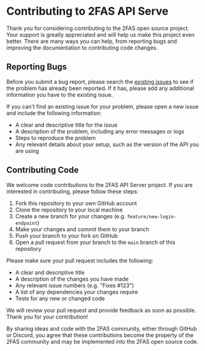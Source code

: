 # Contributing to 2FAS API Serve

Thank you for considering contributing to the 2FAS open source project. Your support is greatly appreciated and will help us make this project even better. There are many ways you can help, from reporting bugs and improving the documentation to contributing code changes.

## Reporting Bugs

Before you submit a bug report, please search the [existing issues](https://github.com/twofas/2fas-server/issues) to see if the problem has already been reported. If it has, please add any additional information you have to the existing issue.

If you can't find an existing issue for your problem, please open a new issue and include the following information:

- A clear and descriptive title for the issue
- A description of the problem, including any error messages or logs
- Steps to reproduce the problem
- Any relevant details about your setup, such as the version of the API you are using

## Contributing Code

We welcome code contributions to the 2FAS API Server project. If you are interested in contributing, please follow these steps:

1. Fork this repository to your own GitHub account
2. Clone the repository to your local machine
3. Create a new branch for your changes (e.g. `feature/new-login-endpoint`)
4. Make your changes and commit them to your branch
5. Push your branch to your fork on GitHub
6. Open a pull request from your branch to the `main` branch of this repository

Please make sure your pull request includes the following:

- A clear and descriptive title
- A description of the changes you have made
- Any relevant issue numbers (e.g. "Fixes #123")
- A list of any dependencies your changes require
- Tests for any new or changed code

We will review your pull request and provide feedback as soon as possible. Thank you for your contribution!

By sharing ideas and code with the 2FAS community, either through GitHub or Discord, you agree that these contributions become the property of the 2FAS community and may be implemented into the 2FAS open source code.